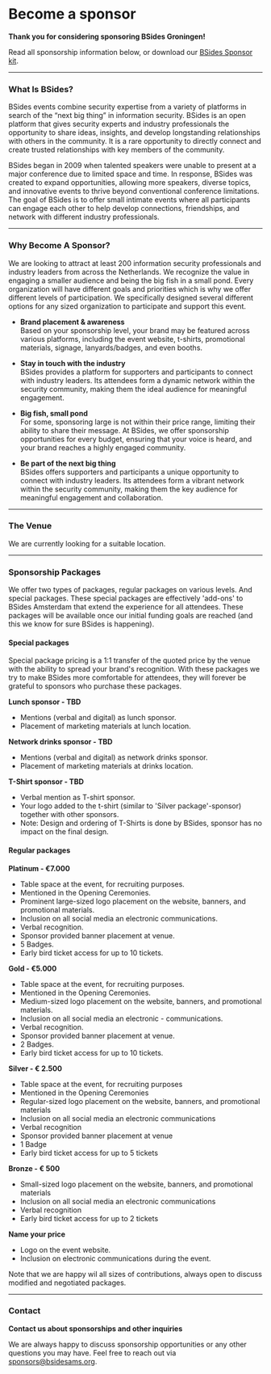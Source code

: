 # Become a sponsor

**Thank you for considering sponsoring BSides Groningen!**

Read all sponsorship information below, or download our [BSides Sponsor kit](/docs/BSides%20AMS%20Sponsor%20kit.pdf "BSides Sponsor kit").


---
### What Is BSides?
BSides events combine security expertise from a variety of platforms in search of the “next big thing” in information security. BSides is an open platform that gives security experts and industry professionals the opportunity to share ideas, insights, and develop longstanding relationships with others in the community. It is a rare opportunity to directly connect and create trusted relationships with key members of the community.

BSides began in 2009 when talented speakers were unable to present at a major conference due to limited space and time. In response, BSides was created to expand opportunities, allowing more speakers, diverse topics, and innovative events to thrive beyond conventional conference limitations. The goal of BSides is to offer small intimate events where all participants can engage each other to help develop connections, friendships, and network with different industry professionals.

---

### Why Become A Sponsor?
We are looking to attract at least 200 information security professionals and industry leaders from across the Netherlands. We recognize the value in engaging a smaller audience and being the big fish in a small pond. Every organization will have different goals and priorities which is why we offer different levels of participation. We specifically designed several different options for any sized organization to participate and support this event.

- **Brand placement & awareness**  
    Based on your sponsorship level, your brand may be featured across
    various platforms, including the event website, t-shirts, promotional
    materials, signage, lanyards/badges, and even booths.

- **Stay in touch with the industry**  
    BSides provides a platform for supporters and participants to connect with industry leaders. Its attendees form a dynamic network within the security community, making them the ideal audience for meaningful    engagement.

- **Big fish, small pond**  
    For some, sponsoring large is not within their price range, limiting their ability to share their message. At BSides, we offer sponsorship opportunities for every budget, ensuring that your voice is heard, and your brand reaches a highly engaged community.

- **Be part of the next big thing**  
    BSides offers supporters and participants a unique opportunity to connect with industry leaders. Its attendees form a vibrant network within the security community, making them the key audience for meaningful engagement and collaboration.
---
### The Venue

We are currently looking for a suitable location.

---
### Sponsorship Packages
We offer two types of packages, regular packages on various levels. And special packages. These special packages are effectively 'add-ons' to BSides Amsterdam that extend the experience for all attendees. These packages will be available once our initial funding goals are reached (and this we know for sure BSides is happening).

#### Special packages
Special package pricing is a 1:1 transfer of the quoted price by the venue with the ability to spread your brand's recognition. With these packages we try to make BSides more comfortable for attendees, they will forever be grateful to sponsors who purchase these packages.

**Lunch sponsor - TBD**
- Mentions (verbal and digital) as lunch sponsor.
- Placement of marketing materials at lunch location.

**Network drinks sponsor - TBD**
- Mentions (verbal and digital) as network drinks sponsor.
- Placement of marketing materials at drinks location.

**T-Shirt sponsor - TBD**
- Verbal mention as T-shirt sponsor.
- Your logo added to the t-shirt (similar to 'Silver package'-sponsor) together with other sponsors.
- Note: Design and ordering of T-Shirts is done by BSides, sponsor has no impact on the final design.

#### Regular packages
**Platinum - €7.000**
- Table space at the event, for recruiting purposes.
- Mentioned in the Opening Ceremonies.
- Prominent large-sized logo placement on the website, banners, and promotional materials.
- Inclusion on all social media an electronic communications.
- Verbal recognition.
- Sponsor provided banner placement at venue.
- 5 Badges.
- Early bird ticket access for up to 10 tickets.

**Gold - €5.000**
- Table space at the event, for recruiting purposes.
- Mentioned in the Opening Ceremonies.
- Medium-sized logo placement on the website, banners, and promotional materials.
- Inclusion on all social media an electronic - communications.
- Verbal recognition.
- Sponsor provided banner placement at venue.
- 2 Badges.
- Early bird ticket access for up to 10 tickets.

**Silver - € 2.500**
- Table space at the event, for recruiting purposes
- Mentioned in the Opening Ceremonies
- Regular-sized logo placement on the website, banners, and promotional materials
- Inclusion on all social media an electronic communications
- Verbal recognition
- Sponsor provided banner placement at venue
- 1 Badge
- Early bird ticket access for up to 5 tickets

**Bronze - € 500**
- Small-sized logo placement on the website, banners, and promotional materials
- Inclusion on all social media an electronic communications
- Verbal recognition
- Early bird ticket access for up to 2 tickets


**Name your price**
- Logo on the event website.
- Inclusion on electronic communications during the event.

Note that we are happy wil all sizes of contributions, always open to discuss modified and negotiated packages.

---
### Contact
**Contact us about sponsorships and other inquiries**

We are always happy to discuss sponsorship opportunities or any other questions you may have. Feel free to reach out via sponsors@bsidesams.org.